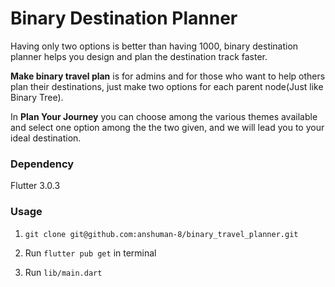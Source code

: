 # Binary Destination Planner

Having only two options is better than having 1000, binary destination planner helps you design and plan the destination track faster.

**Make binary travel plan** is for admins and for those who want to help others plan their destinations, just make two options for each parent node(Just like Binary Tree).

In **Plan Your Journey** you can choose among the various themes available and select one option among the the two given, and we will lead you to your ideal destination.

### Dependency

Flutter 3.0.3

### Usage

1. `git clone git@github.com:anshuman-8/binary_travel_planner.git`
  
2. Run `flutter pub get` in terminal
  
3. Run `lib/main.dart`